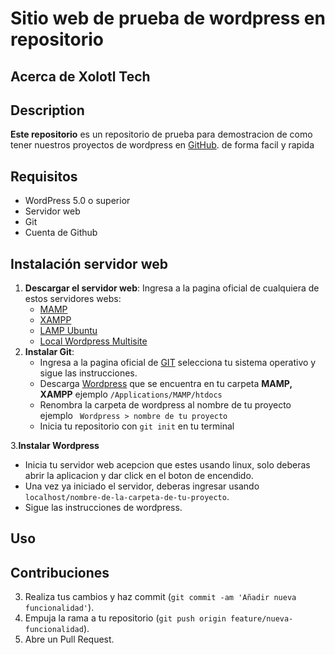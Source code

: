  # Sitio web de prueba de wordpress en repositorio 

 ## Acerca de Xolotl Tech

## Description

**Este repositorio** es un repositorio de prueba para demostracion de como tener nuestros proyectos de wordpress en [GitHub](www.github.com).
de forma facil y rapida

## Requisitos

- WordPress 5.0 o superior
- Servidor web
- Git
- Cuenta de Github
## Instalación servidor web
1. **Descargar el servidor web**: Ingresa a la pagina oficial de cualquiera de estos servidores webs:
   - [MAMP](https://www.mamp.info/en/mac/)
   - [XAMPP](https://www.apachefriends.org/es/index.html)
   - [LAMP Ubuntu](https://www.digitalocean.com/community/tutorials/how-to-install-linux-apache-mysql-php-lamp-stack-on-ubuntu-20-04-es)
   - [Local Wordpress Multisite](https://localwp.com/releases/)
2. **Instalar Git**:
   - Ingresa a la pagina oficial de [GIT](https://git-scm.com) selecciona tu sistema operativo y sigue las instrucciones.
   - Descarga [Wordpress](https://wordpress.org) que se encuentra en tu carpeta **MAMP, XAMPP** ejemplo `/Applications/MAMP/htdocs`
   - Renombra la carpeta de wordpress al nombre de tu proyecto ejemplo ` Wordpress > nombre de tu proyecto`
   - Inicia tu repositorio con `git init` en tu terminal
  
3.**Instalar Wordpress**
   - Inicia tu servidor web acepcion que estes usando linux, solo deberas abrir la aplicacion y dar click en el boton de encendido.
   - Una vez ya iniciado el servidor, deberas ingresar usando `localhost/nombre-de-la-carpeta-de-tu-proyecto`.
   - Sigue las instrucciones de wordpress.

## Uso



## Contribuciones

3. Realiza tus cambios y haz commit (`git commit -am 'Añadir nueva funcionalidad'`).
4. Empuja la rama a tu repositorio (`git push origin feature/nueva-funcionalidad`).
5. Abre un Pull Request.
